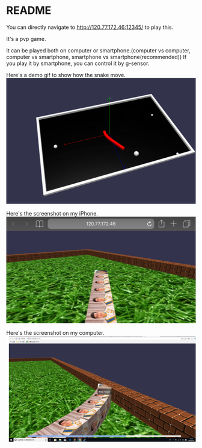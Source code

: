# README

You can directly navigate to http://120.77.172.46:12345/ to play this.

It's a pvp game.

It can be played both on computer or smartphone.(computer vs computer, computer vs smartphone, smartphone vs smartphone(recommended)) If you play it by smartphone, you can control it by g-sensor.

Here's a demo gif to show how the snake move.
![snake](screenshots/snake.gif)

Here's the screenshot on my iPhone.
![phone](screenshots/phone.jpg)

Here's the screenshot on my computer.
![computer](screenshots/computer.png)
